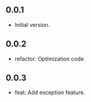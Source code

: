 ## 0.0.1

- Initial version.

## 0.0.2
- refactor: Optimization code

## 0.0.3
- feat: Add exception feature.
